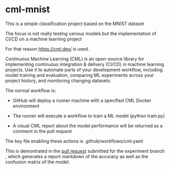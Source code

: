 # cml-mnist

This is a simple classification project based on the MNIST dataset

The focus is not really testing  various models but the implementation of CI/CD on a machine learning project

For that reason https://cml.dev/ is used.

Continuous Machine Learning (CML) is an open-source library for implementing continuous integration & delivery (CI/CD) in machine learning projects. 
Use it to automate parts of your development workflow, including model training and evaluation, comparing ML experiments across your project history, and monitoring changing datasets.


The normal workflow is:

- GitHub will deploy a runner machine with a specified CML Docker environment

- The runner will execute a workflow to train a ML model (python train.py)

- A visual CML report about the model performance will be returned as a comment in the pull request

The key file enabling these actions is .github/workflows/cml.yaml

This is demontrated in the [pull request](https://github.com/Inquiring-Nomad/cml-mnist/pull/1#commitcomment-51722989) submitted for the experiment branch , which generates a report markdown of the accuracy as well as the confusion matrix of the model.

